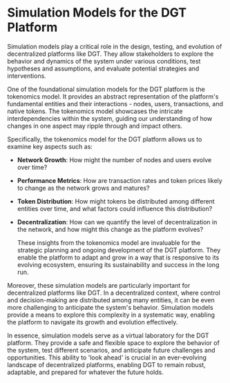 # Simulation Models for the DGT Platform
Simulation models play a critical role in the design, testing, and evolution of decentralized platforms like DGT. They allow stakeholders to explore the behavior and dynamics of the system under various conditions, test hypotheses and assumptions, and evaluate potential strategies and interventions.

One of the foundational simulation models for the DGT platform is the tokenomics model. It provides an abstract representation of the platform's fundamental entities and their interactions - nodes, users, transactions, and native tokens. The tokenomics model showcases the intricate interdependencies within the system, guiding our understanding of how changes in one aspect may ripple through and impact others.

Specifically, the tokenomics model for the DGT platform allows us to examine key aspects such as:
- **Network Growth**: How might the number of nodes and users evolve over time?
- **Performance Metrics**: How are transaction rates and token prices likely to change as the network grows and matures?
- **Token Distribution**: How might tokens be distributed among different entities over time, and what factors could influence this distribution?
- **Decentralization**: How can we quantify the level of decentralization in the network, and how might this change as the platform evolves?

  These insights from the tokenomics model are invaluable for the strategic planning and ongoing development of the DGT platform. They enable the platform to adapt and grow in a way that is responsive to its evolving ecosystem, ensuring its sustainability and success in the long run.

Moreover, these simulation models are particularly important for decentralized platforms like DGT. In a decentralized context, where control and decision-making are distributed among many entities, it can be even more challenging to anticipate the system's behavior. Simulation models provide a means to explore this complexity in a systematic way, enabling the platform to navigate its growth and evolution effectively.

In essence, simulation models serve as a virtual laboratory for the DGT platform. They provide a safe and flexible space to explore the behavior of the system, test different scenarios, and anticipate future challenges and opportunities. This ability to 'look ahead' is crucial in an ever-evolving landscape of decentralized platforms, enabling DGT to remain robust, adaptable, and prepared for whatever the future holds.
